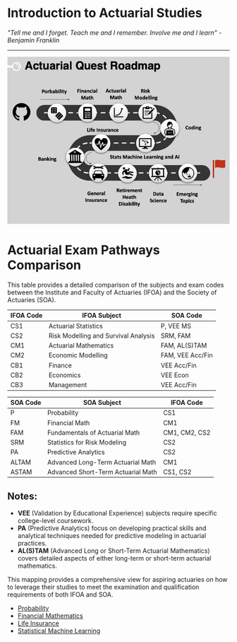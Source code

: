 


# Introduction to Actuarial Studies 

_"Tell me and I forget. Teach me and I remember. Involve me and I learn" - Benjamin Franklin_


---
![Quest Guide](quest.png)


# Actuarial Exam Pathways Comparison

This table provides a detailed comparison of the subjects and exam codes between the Institute and Faculty of Actuaries (IFOA) and the Society of Actuaries (SOA).

| IFOA Code | IFOA Subject                             | SOA Code         |
|-----------|------------------------------------------|------------------|
| CS1       | Actuarial Statistics                     | P, VEE MS        |
| CS2       | Risk Modelling and Survival Analysis     | SRM, FAM         |
| CM1       | Actuarial Mathematics                    | FAM, AL(S)TAM    |
| CM2       | Economic Modelling                       | FAM, VEE Acc/Fin |
| CB1       | Finance                                  | VEE Acc/Fin      |
| CB2       | Economics                                | VEE Econ         |
| CB3       | Management                               | VEE Acc/Fin      |
                                                                      

| SOA Code | SOA Subject                                 | IFOA Code         |
|----------|---------------------------------------------|-------------------|
| P        | Probability                                 | CS1               |
| FM       | Financial Math                              | CM1               |
| FAM      | Fundamentals of Actuarial Math              | CM1, CM2, CS2     |
| SRM      | Statistics for Risk Modeling                | CS2               |
| PA       | Predictive Analytics                        | CS2               |
| ALTAM    | Advanced Long-Term Actuarial Math           | CM1               |
| ASTAM    | Advanced Short-Term Actuarial Math          | CS1, CS2          |



## Notes:
- **VEE** (Validation by Educational Experience) subjects require specific college-level coursework.
- **PA** (Predictive Analytics) focus on developing practical skills and analytical techniques needed for predictive modeling in actuarial practices.
- **AL(S)TAM** (Advanced Long or Short-Term Actuarial Mathematics) covers detailed aspects of either long-term or short-term actuarial mathematics.


This mapping provides a comprehensive view for aspiring actuaries on how to leverage their studies to meet the examination and qualification requirements of both IFOA and SOA.
* [Probability](probability.md)
* [Financial Mathematics](financial_math.md)
* [Life Insurance](life.md)
* [Statistical Machine Learning](statsml.md)
